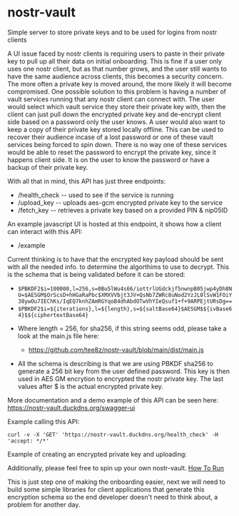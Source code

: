 # nostr-vault
Simple server to store private keys and to be used for logins from nostr clients


A UI issue faced by nostr clients is requiring users to paste in their private key to pull up all their data on initial onboarding. This is fine if a user only uses one nostr client, but as that number grows, and the user still wants to have the same audience across clients, this becomes a security concern.
The more often a private key is moved around, the more likely it will become compromised. One possible solution to this problem is having a number of vault services running that any nostr client can connect with. The user would select which vault service they store their private key with, then the client can just pull down the encrypted private key and de-encrypt client side based on a password only the user knows. A user would also want to keep a copy of their private key stored locally offline. This can be used to recover their audience incase of a lost password or one of these vault services being forced to spin down. There is no way one of these services would be able to reset the password to encrypt the private key, since it happens client side. It is on the user to know the password or have a backup of their private key.


With all that in mind, this API has just three endpoints:
* /health_check -- used to see if the service is running 
* /upload_key -- uploads aes-gcm encrypted private key to the service
* /fetch_key -- retrieves a private key based on a provided PIN & nip05ID

An example javascript UI is hosted at this endpoint, it shows how a client can interact with this API:
* /example

Current thinking is to have that the encrypted key payload should be sent with all the needed info. to determine the algorthims to use to decrypt.
This is the schema that is being validated before it can be stored:

* `$PBKDF2$i=100000,l=256,s=0Bu5lWu4s66/iottrlUGdckjf5nwnpB05jwp4yDh8NU=$AESGM$OrScsD+hHGaRaPbc$XMXVVbjt3JV+QsNb7ZWRc8uNod2YzJL0lSvW1FOiY38ywOu7IEChKs/IqEQ7knhZAmRGYqoB4dhAbdOTwVhYIeQsuf1+f+9ARPEjtURsDg==`
* `$PBKDF2$i=${iterations},l=${length},s=${saltBase64}$AESGM$${ivBase64}$${ciphertextBase64}`
- Where length = 256, for sha256, if this string seems odd, please take a look at the main.js file here:
    - https://github.com/tee8z/nostr-vault/blob/main/dist/main.js

- All the schema is describing is that we are using PBKDF sha256 to generate a 256 bit key from the user defined password. This key is then used in AES GM encrytion to encrypted the nostr private key. 
  The last values after $ is the actual encrypted private key.



More documentation and a demo example of this API can be seen here: https://nostr-vault.duckdns.org/swagger-ui

Example calling this API:
```
curl -v -X 'GET' 'https://nostr-vault.duckdns.org/health_check' -H 'accept: */*'
```
Example of creating an encrypted private key and uploading:


Additionally, please feel free to spin up your own nostr-vault. [How To Run](CONTRIBUTING.md)

This is just step one of making the onboarding easier, next we will need to build some simple libraries for client applications that generate this encryption schema so the end developer doesn't need to think about, a problem for another day.

